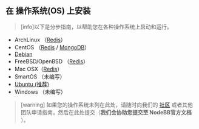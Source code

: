 ## 在 操作系统(OS) 上安装
>[info]以下是分步指南，以帮助您在各种操作系统上启动和运行。
* ArchLinux （[Redis](http://docs.nodebb-cn.org/372548)）
* CentOS （[Redis](http://docs.nodebb-cn.org/372107) / [MongoDB](http://docs.nodebb-cn.org/372108)）
* [Debian](http://docs.nodebb-cn.org/372106)
* FreeBSD/OpenBSD （[Redis](http://docs.nodebb-cn.org/372548)）
* Mac OSX（[Redis](http://docs.nodebb-cn.org/372550)）
* SmartOS （未编写）
* [Ubuntu (推荐)](http://docs.nodebb-cn.org/372106)
* Windows （未编写）

>[warning] 如果您的操作系统未列在此处，请随时向我们的 [社区](https://community.nodebb.org/) 或者其他团队申请指南，然后在此处提交（**我们会协助您提交至 NodeBB官方文档**
）。